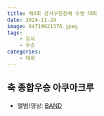 ```yaml
---
title: 제4회 강서구청장배 수영 대회 
date: 2024-11-24
image: 64719621370.jpeg
tags:
    - 강서
    - 우승
categories:
    - 대회
---
```


## 축 종합우승 아쿠아크루

- 앨범/영상: [BAND](https://band.us/band/93484357/album/83428347)

<!-- ![](IMG_7329.PNG) -->